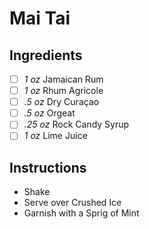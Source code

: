 # Mai Tai

## Ingredients

- [ ] _1 oz_ Jamaican Rum
- [ ] _1 oz_ Rhum Agricole
- [ ] _.5 oz_ Dry Curaçao
- [ ] _.5 oz_ Orgeat
- [ ] _.25 oz_ Rock Candy Syrup
- [ ] _1 oz_ Lime Juice

## Instructions

- Shake
- Serve over Crushed Ice
- Garnish with a Sprig of Mint
